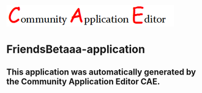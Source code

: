 ![CAE](https://github.com/CAETESTRWTH/application-14/blob/master/img/logo.png)  

FriendsBetaaa-application
===================


This application was automatically generated by the Community Application Editor CAE.  
---------------
